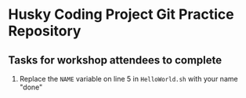 # Husky Coding Project Git Practice Repository

## Tasks for workshop attendees to complete

1. Replace the `NAME` variable on line 5 in `HelloWorld.sh` with your name
"done"
